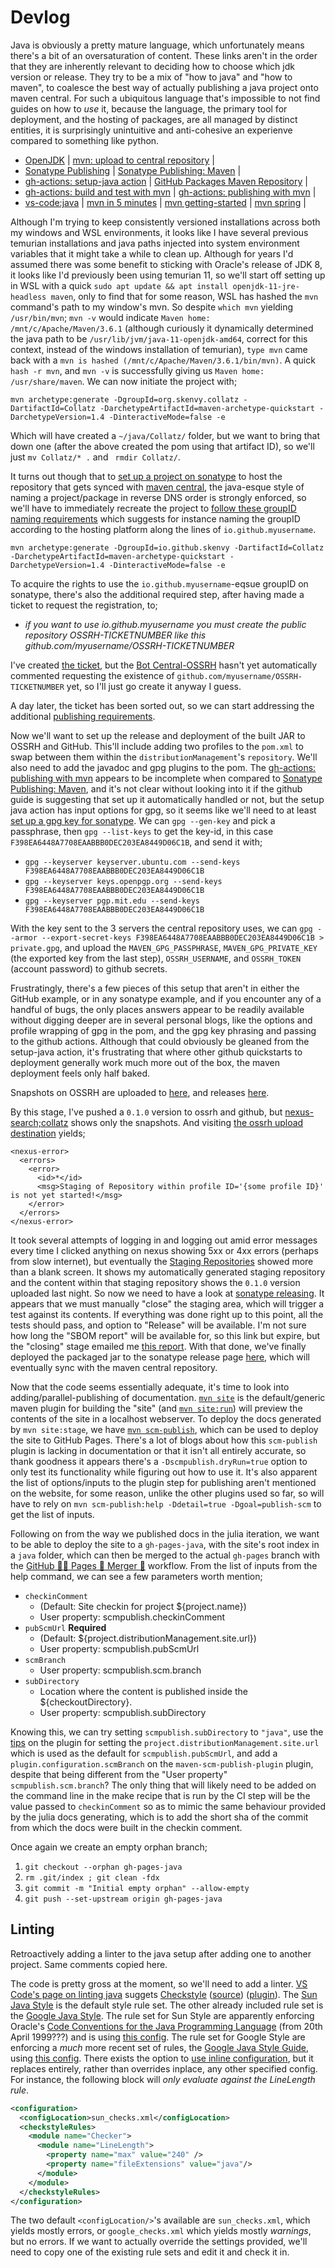 # Devlog
Java is obviously a pretty mature language, which unfortunately means there's a bit of an oversaturation of content. These links aren't in the order that they are inherently relevant to deciding how to choose which jdk version or release. They try to be a mix of "how to java" and "how to maven", to coalesce the best way of actually publishing a java project onto maven central. For such a ubiquitous language that's impossible to not find guides on how to _use_ it, because the language, the primary tool for deployment, and the hosting of packages, are all managed by distinct entities, it is surprisingly unintuitive and anti-cohesive an experienve compared to something like python.
* [OpenJDK](https://openjdk.java.net/) | [mvn: upload to central repository](https://maven.apache.org/repository/guide-central-repository-upload.html) |
* [Sonatype Publishing](https://central.sonatype.org/publish/publish-guide/) | [Sonatype Publishing: Maven](https://central.sonatype.org/publish/publish-maven/) |
* [gh-actions: setup-java action](https://github.com/marketplace/actions/setup-java-jdk) | [GitHub Packages Maven Repository](https://docs.github.com/en/packages/working-with-a-github-packages-registry/working-with-the-apache-maven-registry) |
* [gh-actions: build and test with mvn](https://docs.github.com/en/actions/automating-builds-and-tests/building-and-testing-java-with-maven) | [gh-actions: publishing with mvn](https://docs.github.com/en/actions/publishing-packages/publishing-java-packages-with-maven) |
* [vs-code:java](https://code.visualstudio.com/docs/java/java-tutorial) | [mvn in 5 minutes](https://maven.apache.org/guides/getting-started/maven-in-five-minutes.html) | [mvn getting-started](https://maven.apache.org/guides/getting-started/) | [mvn spring](https://spring.io/guides/gs/maven/) |

Although I'm trying to keep consistently versioned installations across both my windows and WSL environments, it looks like I have several previous temurian installations and java paths injected into system environment variables that it might take a while to clean up. Although for years I'd assumed there was some benefit to sticking with Oracle's release of JDK 8, it looks like I'd previously been using temurian 11, so we'll start off setting up in WSL with a quick `sudo apt update && apt install openjdk-11-jre-headless maven`, only to find that for some reason, WSL has hashed the `mvn` command's path to my window's mvn. So despite `which mvn` yielding `/usr/bin/mvn`; `mvn -v` would indicate `Maven home: /mnt/c/Apache/Maven/3.6.1` (although curiously it dynamically determined the java path to be `/usr/lib/jvm/java-11-openjdk-amd64`, correct for this context, instead of the windows installation of temurian), `type mvn` came back with a `mvn is hashed (/mnt/c/Apache/Maven/3.6.1/bin/mvn)`. A quick `hash -r mvn`, and `mvn -v` is successfully giving us `Maven home: /usr/share/maven`. We can now initiate the project with;
```
mvn archetype:generate -DgroupId=org.skenvy.collatz -DartifactId=Collatz -DarchetypeArtifactId=maven-archetype-quickstart -DarchetypeVersion=1.4 -DinteractiveMode=false -e
```
Which will have created a `~/java/Collatz/` folder, but we want to bring that down one (after the above created the pom using that artifact ID), so we'll just `mv Collatz/* .` and ` rmdir Collatz/`.  

It turns out though that to [set up a project on sonatype](https://central.sonatype.org/publish/publish-guide/#introduction) to host the repository that gets synced with [maven central](https://mvnrepository.com/repos/central), the java-esque style of naming a project/package in reverse DNS order is strongly enforced, so we'll have to immediately recreate the project to [follow these groupID naming requirements](https://central.sonatype.org/publish/requirements/coordinates/) which suggests for instance naming the groupID according to the hosting platform along the lines of `io.github.myusername`.
```
mvn archetype:generate -DgroupId=io.github.skenvy -DartifactId=Collatz -DarchetypeArtifactId=maven-archetype-quickstart -DarchetypeVersion=1.4 -DinteractiveMode=false -e
```
To acquire the rights to use the `io.github.myusername`-eqsue groupID on sonatype, there's also the additional required step, after having made a ticket to request the registration, to;
* _if you want to use io.github.myusername you must create the public repository OSSRH-TICKETNUMBER like this github.com/myusername/OSSRH-TICKETNUMBER_

I've created [the ticket](https://issues.sonatype.org/browse/OSSRH-81108), but the [Bot Central-OSSRH](https://issues.sonatype.org/secure/ViewProfile.jspa?name=central-ossrh) hasn't yet automatically commented requesting the existence of `github.com/myusername/OSSRH-TICKETNUMBER` yet, so I'll just go create it anyway I guess.

A day later, the ticket has been sorted out, so we can start addressing the  additional [publishing requirements](https://central.sonatype.org/publish/requirements/).

Now we'll want to set up the release and deployment of the built JAR to OSSRH and GitHub. This'll include adding two profiles to the `pom.xml` to swap between them within the `distributionManagement`'s `repository`. We'll also need to add the javadoc and gpg plugins to the pom. The [gh-actions: publishing with mvn](https://docs.github.com/en/actions/publishing-packages/publishing-java-packages-with-maven) appears to be incomplete when compared to [Sonatype Publishing: Maven](https://central.sonatype.org/publish/publish-maven/), and it's not clear without looking into it if the github guide is suggesting that set up it automatically handled or not, but the setup java action has input options for gpg, so it seems like we'll need to at least [set up a gpg key for sonatype](https://central.sonatype.org/publish/requirements/gpg/). We can `gpg --gen-key` and pick a passphrase, then `gpg --list-keys` to get the key-id, in this case `F398EA6448A7708EAABBB0DEC203EA8449D06C1B`, and send it with;
* `gpg --keyserver keyserver.ubuntu.com --send-keys F398EA6448A7708EAABBB0DEC203EA8449D06C1B`
* `gpg --keyserver keys.openpgp.org --send-keys F398EA6448A7708EAABBB0DEC203EA8449D06C1B`
* `gpg --keyserver pgp.mit.edu --send-keys F398EA6448A7708EAABBB0DEC203EA8449D06C1B`

With the key sent to the 3 servers the central repository uses, we can `gpg --armor --export-secret-keys F398EA6448A7708EAABBB0DEC203EA8449D06C1B > private.gpg`, and upload the `MAVEN_GPG_PASSPHRASE`, `MAVEN_GPG_PRIVATE_KEY` (the exported key from the last step), `OSSRH_USERNAME`, and `OSSRH_TOKEN` (account password) to github secrets.

Frustratingly, there's a few pieces of this setup that aren't in either the GitHub example, or in any sonatype example, and if you encounter any of a handful of bugs, the only places answers appear to be readily available without digging deeper are in several personal blogs, like the options and profile wrapping of gpg in the pom, and the gpg key phrasing and passing to the github actions. Although that could obviously be gleaned from the setup-java action, it's frustrating that where other github quickstarts to deployment generally work much more out of the box, the maven deployment feels only half baked.

Snapshots on OSSRH are uploaded to [here](https://s01.oss.sonatype.org/content/repositories/snapshots/io/github/skenvy/collatz/), and releases [here](https://s01.oss.sonatype.org/content/repositories/releases/io/github/skenvy/collatz/).

By this stage, I've pushed a `0.1.0` version to ossrh and github, but [nexus-search;collatz](https://s01.oss.sonatype.org/#nexus-search;quick~collatz) shows only the snapshots. And visiting [the ossrh upload destination](https://s01.oss.sonatype.org/service/local/staging/deploy/maven2/io/github/skenvy/collatz) yields;
```
<nexus-error>
  <errors>
    <error>
      <id>*</id>
      <msg>Staging of Repository within profile ID='{some profile ID}' is not yet started!</msg>
    </error>
  </errors>
</nexus-error>
```
It took several attempts of logging in and logging out amid error messages every time I clicked anything on nexus showing 5xx or 4xx errors (perhaps from slow internet), but eventually the [Staging Repositories](https://s01.oss.sonatype.org/#stagingRepositories) showed more than a blank screen. It shows my automatically generated staging repository and the content within that staging repository shows the `0.1.0` version uploaded last night. So now we need to have a look at [sonatype releasing](https://central.sonatype.org/publish/release/). It appears that we must manually "close" the staging area, which will trigger a test against its contents. If everything was done right up to this point, all the tests should pass, and option to "Release" will be available. I'm not sure how long the "SBOM report" will be available for, so this link but expire, but the "closing" stage emailed me [this report](https://sbom.lift.sonatype.com/report/T1-a0368c8f29fdaa555824-9040f98e50aa54-1653640676-298e7ba4b7434494879cb1fb6c8f8dd1). With that done, we've finally deployed the packaged jar to the sonatype release page [here](https://s01.oss.sonatype.org/content/repositories/releases/io/github/skenvy/collatz/), which will eventually sync with the maven central repository.

Now that the code seems essentially adequate, it's time to look into adding/parallel-publishing of documentation. [`mvn site`](https://maven.apache.org/plugins/maven-site-plugin/) is the default/generic maven plugin for building the "site" (and [`mvn site:run`](https://maven.apache.org/plugins/maven-site-plugin/run-mojo.html)) will preview the contents of the site in a localhost webserver. To deploy the docs generated by `mvn site:stage`, we have [`mvn scm-publish`](https://maven.apache.org/plugins/maven-scm-publish-plugin/index.html), which can be used to deploy the site to GitHub Pages. There's a lot of blogs about how this `scm-publish` plugin is lacking in documentation or that it isn't all entirely accurate, so thank goodness it appears there's a `-Dscmpublish.dryRun=true` option to only test its functionality while figuring out how to use it. It's also apparent the list of options/inputs to the plugin step for publishing aren't mentioned on the website, for some reason, unlike the other plugins used so far, so will have to rely on `mvn scm-publish:help -Ddetail=true -Dgoal=publish-scm` to get the list of inputs.

Following on from the way we published docs in the julia iteration, we want to be able to deploy the site to a `gh-pages-java`, with the site's root index in a `java` folder, which can then be merged to the actual `gh-pages` branch with the [GitHub 🐱‍👤 Pages 📄 Merger 🧬](https://github.com/Skenvy/Collatz/blob/main/.github/workflows/github-pages.yaml) workflow. From the list of inputs from the help command, we can see a few parameters worth mention;
* `checkinComment`
  * (Default: Site checkin for project ${project.name})
  * User property: scmpublish.checkinComment
* `pubScmUrl` **Required**
  * (Default: ${project.distributionManagement.site.url})
  * User property: scmpublish.pubScmUrl
* `scmBranch`
  * User property: scmpublish.scm.branch
* `subDirectory`
  * Location where the content is published inside the ${checkoutDirectory}.
  * User property: scmpublish.subDirectory

Knowing this, we can try setting `scmpublish.subDirectory` to `"java"`, use the [tips](https://maven.apache.org/plugins/maven-scm-publish-plugin/various-tips.html) on the plugin for setting the `project.distributionManagement.site.url` which is used as the default for `scmpublish.pubScmUrl`, and add a `plugin.configuration.scmBranch` on the `maven-scm-publish-plugin` plugin, despite that being different from the "User property" `scmpublish.scm.branch`? The only thing that will likely need to be added on the command line in the make recipe that is run by the CI step will be the value passed to `checkinComment` so as to mimic the same behaviour provided by the julia docs generating, which is to add the short sha of the commit from which the docs were built in the checkin comment.

Once again we create an empty orphan branch;
1. `git checkout --orphan gh-pages-java`
1. `rm .git/index ; git clean -fdx`
1. `git commit -m "Initial empty orphan" --allow-empty`
1. `git push --set-upstream origin gh-pages-java`

## Linting
Retroactively adding a linter to the java setup after adding one to another project. Same comments copied here.

The code is pretty gross at the moment, so we'll need to add a linter. [VS Code's page on linting java](https://code.visualstudio.com/docs/java/java-linting) suggets [Checkstyle](https://checkstyle.sourceforge.io/) ([source](https://github.com/checkstyle/checkstyle)) ([plugin](https://maven.apache.org/plugins/maven-checkstyle-plugin/index.html)). The [Sun Java Style](https://checkstyle.org/sun_style.html) is the default style rule set. The other already included rule set is the [Google Java Style](https://checkstyle.org/google_style.html). The rule set for Sun Style are apparently enforcing Oracle's [Code Conventions for the Java Programming Language](https://www.oracle.com/java/technologies/javase/codeconventions-contents.html) (from 20th April 1999???) and is using [this config](https://github.com/checkstyle/checkstyle/blob/master/src/main/resources/sun_checks.xml). The rule set for Google Style are enforcing a _much_ more recent set of rules, the [Google Java Style Guide](https://google.github.io/styleguide/javaguide.html), using [this config](https://github.com/checkstyle/checkstyle/blob/master/src/main/resources/google_checks.xml). There exists the option to [use inline configuration](https://maven.apache.org/plugins/maven-checkstyle-plugin/examples/inline-checker-config.html), but it replaces entirely, rather than overrides inplace, any other specified config. For instance, the following block will _only evaluate against the LineLength rule_.
```xml
<configuration>
  <configLocation>sun_checks.xml</configLocation>
  <checkstyleRules>
    <module name="Checker">
      <module name="LineLength">
        <property name="max" value="240" />
        <property name="fileExtensions" value="java"/>
      </module>
    </module>
  </checkstyleRules>
</configuration>
```
The two default `<configLocation/>`'s available are `sun_checks.xml`, which yields mostly errors, or `google_checks.xml` which yields mostly  _warnings_, but no errors. If we want to actually override the settings provided, we'll need to copy one of the existing rule sets and edit it and check it in.
